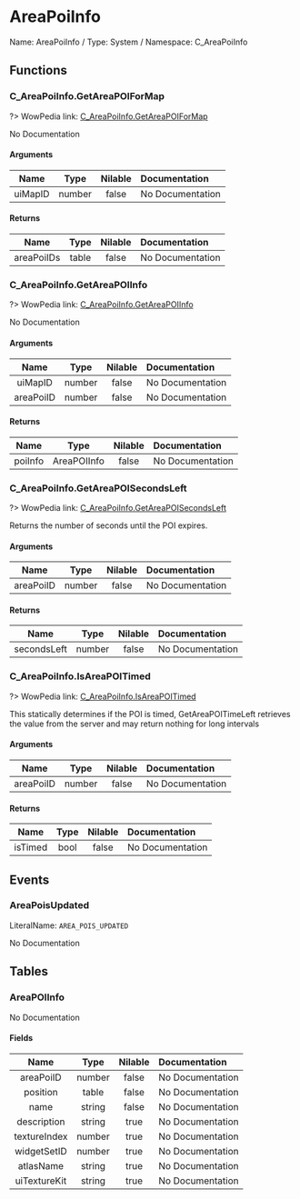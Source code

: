# AreaPoiInfo

Name: AreaPoiInfo / Type: System / Namespace: C_AreaPoiInfo

## Functions

### C_AreaPoiInfo.GetAreaPOIForMap
?> WowPedia link: [C_AreaPoiInfo.GetAreaPOIForMap](https://wow.gamepedia.com/API_C_AreaPoiInfo.GetAreaPOIForMap)

No Documentation

#### Arguments
|Name|Type|Nilable|Documentation|
|:---:|:---:|:---:|:---|
|uiMapID|number|false|No Documentation|
#### Returns
|Name|Type|Nilable|Documentation|
|:---:|:---:|:---:|:---|
|areaPoiIDs|table|false|No Documentation|
### C_AreaPoiInfo.GetAreaPOIInfo
?> WowPedia link: [C_AreaPoiInfo.GetAreaPOIInfo](https://wow.gamepedia.com/API_C_AreaPoiInfo.GetAreaPOIInfo)

No Documentation

#### Arguments
|Name|Type|Nilable|Documentation|
|:---:|:---:|:---:|:---|
|uiMapID|number|false|No Documentation|
|areaPoiID|number|false|No Documentation|
#### Returns
|Name|Type|Nilable|Documentation|
|:---:|:---:|:---:|:---|
|poiInfo|AreaPOIInfo|false|No Documentation|
### C_AreaPoiInfo.GetAreaPOISecondsLeft
?> WowPedia link: [C_AreaPoiInfo.GetAreaPOISecondsLeft](https://wow.gamepedia.com/API_C_AreaPoiInfo.GetAreaPOISecondsLeft)

Returns the number of seconds until the POI expires.
#### Arguments
|Name|Type|Nilable|Documentation|
|:---:|:---:|:---:|:---|
|areaPoiID|number|false|No Documentation|
#### Returns
|Name|Type|Nilable|Documentation|
|:---:|:---:|:---:|:---|
|secondsLeft|number|false|No Documentation|
### C_AreaPoiInfo.IsAreaPOITimed
?> WowPedia link: [C_AreaPoiInfo.IsAreaPOITimed](https://wow.gamepedia.com/API_C_AreaPoiInfo.IsAreaPOITimed)

This statically determines if the POI is timed, GetAreaPOITimeLeft retrieves the value from the server and may return nothing for long intervals
#### Arguments
|Name|Type|Nilable|Documentation|
|:---:|:---:|:---:|:---|
|areaPoiID|number|false|No Documentation|
#### Returns
|Name|Type|Nilable|Documentation|
|:---:|:---:|:---:|:---|
|isTimed|bool|false|No Documentation|
## Events

### AreaPoisUpdated
LiteralName: `AREA_POIS_UPDATED`

No Documentation

## Tables

### AreaPOIInfo

No Documentation

#### Fields
|Name|Type|Nilable|Documentation|
|:---:|:---:|:---:|:---|
|areaPoiID|number|false|No Documentation|
|position|table|false|No Documentation|
|name|string|false|No Documentation|
|description|string|true|No Documentation|
|textureIndex|number|true|No Documentation|
|widgetSetID|number|true|No Documentation|
|atlasName|string|true|No Documentation|
|uiTextureKit|string|true|No Documentation|